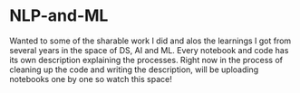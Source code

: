 # NLP-and-ML
Wanted to some of the sharable work I did and alos the learnings I got from several years in the space of DS, AI and ML.
Every notebook and code has its own description explaining the processes.
Right now in the process of cleaning up the code and writing the description, will be uploading notebooks one by one so watch this space!
